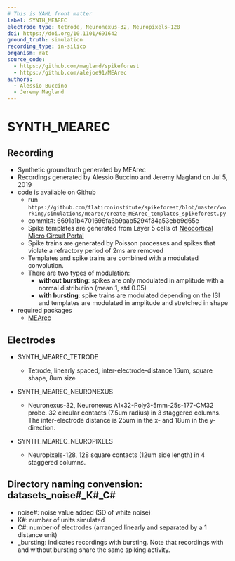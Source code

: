```yaml
---
# This is YAML front matter
label: SYNTH_MEAREC
electrode_type: tetrode, Neuronexus-32, Neuropixels-128
doi: https://doi.org/10.1101/691642
ground_truth: simulation
recording_type: in-silico
organism: rat
source_code: 
  - https://github.com/magland/spikeforest
  - https://github.com/alejoe91/MEArec
authors:
  - Alessio Buccino
  - Jeremy Magland
---
```


# SYNTH_MEAREC

## Recording
- Synthetic groundtruth generated by MEArec
- Recordings generated by Alessio Buccino and Jeremy Magland on Jul 5, 2019
- code is available on Github
  - run `https://github.com/flatironinstitute/spikeforest/blob/master/working/simulations/mearec/create_MEArec_templates_spikeforest.py`
  - commit#: 6691a1b4701696fa6b9aab5294f34a53ebb9d65e
  - Spike templates are generated from Layer 5 cells of [Neocortical Micro Circuit Portal](https://bbp.epfl.ch/nmc-portal/welcome)
  - Spike trains are generated by Poisson processes and spikes that violate a refractory period of 2ms are removed
  - Templates and spike trains are combined with a modulated convolution.
  - There are two types of modulation:
    - **without bursting**: spikes are only modulated in amplitude with a normal distribution (mean 1, std 0.05)
    - **with bursting**: spike trains are modulated depending on the ISI and templates are modulated in amplitude and 
    stretched in shape
- required packages
  - [MEArec](https://pypi.org/project/MEArec/)

## Electrodes

- SYNTH_MEAREC_TETRODE
    - Tetrode, linearly spaced, inter-electrode-distance 16um, square shape, 8um size

- SYNTH_MEAREC_NEURONEXUS
    - Neuronexus-32, Neuronexus A1x32-Poly3-5mm-25s-177-CM32 probe. 32 circular contacts (7.5um radius) in 3 staggered columns.
    The inter-electrode distance is 25um in the x- and 18um in the y-direction.

- SYNTH_MEAREC_NEUROPIXELS
    - Neuropixels-128, 128 square contacts (12um side length) in 4 staggered columns. 


## Directory naming convension: datasets_noise#_K#_C#
- noise#: noise value added (SD of white noise)
- K#: number of units simulated
- C#: number of electrodes (arranged linearly and separated by a 1 distance unit)
- _bursting: indicates recordings with bursting. Note that recordings with and without bursting share the same spiking activity.
